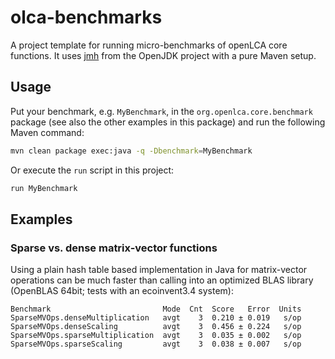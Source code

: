 # olca-benchmarks
A project template for running micro-benchmarks of openLCA core functions. It
uses [jmh](http://openjdk.java.net/projects/code-tools/jmh/) from the OpenJDK
project with a pure Maven setup.

## Usage
Put your benchmark, e.g. `MyBenchmark`, in the `org.openlca.core.benchmark`
package (see also the other examples in this package) and run the following
Maven command:

```bash
mvn clean package exec:java -q -Dbenchmark=MyBenchmark
```

Or execute the `run` script in this project:

```bash
run MyBenchmark
```

## Examples

### Sparse vs. dense matrix-vector functions
Using a plain hash table based implementation in Java for matrix-vector
operations can be much faster than calling into an optimized BLAS library
(OpenBLAS 64bit; tests with an ecoinvent3.4 system):

```
Benchmark                         Mode  Cnt  Score   Error  Units
SparseMVOps.denseMultiplication   avgt    3  0.210 ± 0.019   s/op
SparseMVOps.denseScaling          avgt    3  0.456 ± 0.224   s/op
SparseMVOps.sparseMultiplication  avgt    3  0.035 ± 0.002   s/op
SparseMVOps.sparseScaling         avgt    3  0.038 ± 0.007   s/op
```
